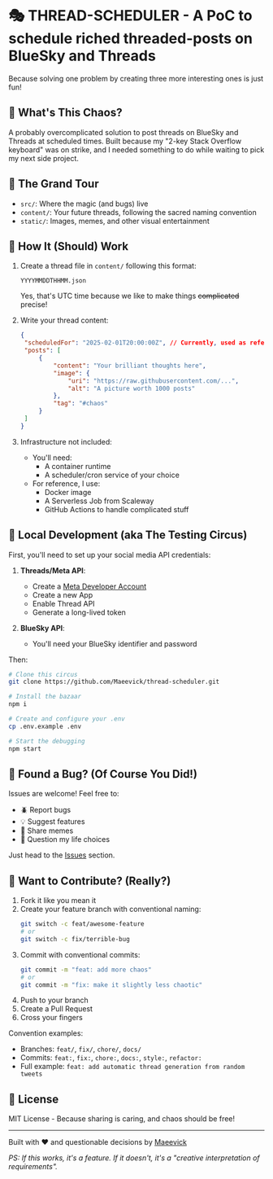 # 🎭 THREAD-SCHEDULER - A PoC to schedule riched threaded-posts on BlueSky and Threads

Because solving one problem by creating three more interesting ones is just fun!

## 🤹 What's This Chaos?

A probably overcomplicated solution to post threads on BlueSky and Threads at scheduled times. Built because my "2-key Stack Overflow keyboard" was on strike, and I needed something to do while waiting to pick my next side project.

## 🔎 The Grand Tour

- `src/`: Where the magic (and bugs) live
- `content/`: Your future threads, following the sacred naming convention
- `static/`: Images, memes, and other visual entertainment

## 🎯 How It (Should) Work

1. Create a thread file in `content/` following this format:

   ```
   YYYYMMDDTHHMM.json
   ```

   Yes, that's UTC time because we like to make things ~~complicated~~ precise!

2. Write your thread content:

   ```json
   {
   	"scheduledFor": "2025-02-01T20:00:00Z", // Currently, used as reference only. Actual scheduling is based on filename.
   	"posts": [
   		{
   			"content": "Your brilliant thoughts here",
   			"image": {
   				"uri": "https://raw.githubusercontent.com/...",
   				"alt": "A picture worth 1000 posts"
   			},
   			"tag": "#chaos"
   		}
   	]
   }
   ```

3. Infrastructure not included:
   - You'll need:
     - A container runtime
     - A scheduler/cron service of your choice
   - For reference, I use:
     - Docker image
     - A Serverless Job from Scaleway
     - GitHub Actions to handle complicated stuff

## 🎪 Local Development (aka The Testing Circus)

First, you'll need to set up your social media API credentials:

1. **Threads/Meta API**:

   - Create a [Meta Developer Account](https://developers.facebook.com/)
   - Create a new App
   - Enable Thread API
   - Generate a long-lived token

2. **BlueSky API**:
   - You'll need your BlueSky identifier and password

Then:

```bash
# Clone this circus
git clone https://github.com/Maeevick/thread-scheduler.git

# Install the bazaar
npm i

# Create and configure your .env
cp .env.example .env

# Start the debugging
npm start
```

## 🐛 Found a Bug? (Of Course You Did!)

Issues are welcome! Feel free to:

- 🪲 Report bugs
- 💡 Suggest features
- 🎨 Share memes
- 🤔 Question my life choices

Just head to the [Issues](https://github.com/Maeevick/thread-scheduler/issues) section.

## 🤝 Want to Contribute? (Really?)

1. Fork it like you mean it
2. Create your feature branch with conventional naming:
   ```bash
   git switch -c feat/awesome-feature
   # or
   git switch -c fix/terrible-bug
   ```
3. Commit with conventional commits:
   ```bash
   git commit -m "feat: add more chaos"
   # or
   git commit -m "fix: make it slightly less chaotic"
   ```
4. Push to your branch
5. Create a Pull Request
6. Cross your fingers

Convention examples:

- Branches: `feat/`, `fix/`, `chore/`, `docs/`
- Commits: `feat:`, `fix:`, `chore:`, `docs:`, `style:`, `refactor:`
- Full example: `feat: add automatic thread generation from random tweets`

## 📜 License

MIT License - Because sharing is caring, and chaos should be free!

---

Built with ❤️ and questionable decisions by [Maeevick](https://github.com/Maeevick)

_PS: If this works, it's a feature. If it doesn't, it's a "creative interpretation of requirements"._
